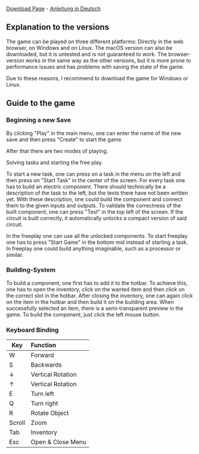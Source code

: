 ﻿[Download Page](..) - [Anleitung in Deutsch](../anleitung)

## Explanation to the versions
The game can be played on three different platforms:
Directly in the web browser, on Windows and on Linux.
The macOS version can also be downloaded, but it is untested and is not guaranteed to work.
The browser-version works in the same way as the other versions, 
but it is more prone to performance issues and has problems with saving the state of the game.

Due to these reasons, I recommend to download the game for Windows or Linux.


## Guide to the game
### Beginning a new Save
By clicking "Play" in the main menu, one can enter the name of the new save and then press "Create" to start the game.

After that there are two modes of playing.

Solving tasks and starting the free play.


To start a new task, one can press on a task in the menu on the left and then press on "Start Task" in the center of the screen.
For every task one has to build an electric component.
There should technically be a description of the task to the left, but the texts there have not been written yet.
With these description, one could build the component and connect them to the given inputs and outputs.
To validate the correctness of the built component, one can press "Test" in the top left of the screen.
If the circuit is built correctly, it automatically unlocks a compact version of said circuit.

In the freeplay one can use all the unlocked components.
To start freeplay one has to press "Start Game" in the bottom mid instead of starting a task.
In freeplay one could build anything imaginable, such as a processor or similar.


### Building-System
To build a component, one first has to add it to the hotbar.
To achieve this, one has to open the inventory, click on the wanted item and then click on the correct slot in the hotbar.
After closing the inventory, one can again click on the item in the hotbar and then build it on the building area.
When successfully selected an item, there is a semi-transparent preview in the game.
To build the component, just click the left mouse button.


### Keyboard Binding

| Key    | Function          |
| ------ |:----------------- |
| W      | Forward           |
| S      | Backwards         |
| ↓      | Vertical Rotation |
| ↑      | Vertical Rotation |
| E      | Turn left         |
| Q      | Turn right        |
| R      | Rotate Object     |
| Scroll | Zoom              |
| Tab    | Inventory         |
| Esc    | Open & Close Menu |
